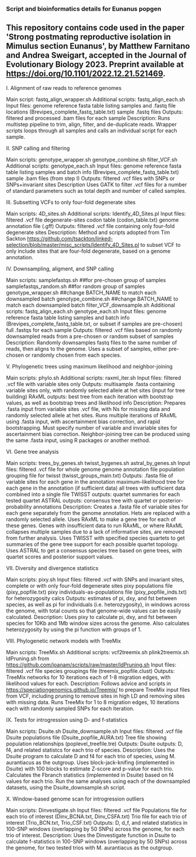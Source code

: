 ### Script and bioinformatics details for Eunanus popgen

## This repository contains code used in the paper 'Strong postmating reproductive isolation in Mimulus section Eunanus', by Matthew Farnitano and Andrea Sweigart, accepted in the Journal of Evolutionary Biology 2023. Preprint available at https://doi.org/10.1101/2022.12.21.521469. 

I. Alignment of raw reads to reference genomes

Main script:
	fastq_align_wrapper.sh
Additional scripts:
	fastq_align_each.sh
Input files:
	genome reference fasta
	table listing samples and .fastq file locations (Brevipes_complete_fastq_table.txt)
	sample .fastq files
Outputs:
	filtered and processed .bam files for each sample
Description:
	Runs multistep pipeline to trim, align, filter, and de-duplicate reads.
	Wrapper scripts loops through all samples and calls an individual script for each sample.

II. SNP calling and filtering

Main scripts:
	genotype_wrapper.sh
	genotype_combine.sh
	filter_VCF.sh
Additional scripts:
	genotype_each.sh
Input files:
	genome reference fasta
	table listing samples and batch info (Brevipes_complete_fastq_table.txt)
	sample .bam files (from step I)
Outputs:
	filtered .vcf files with SNPs or SNPs+invariant sites
Description
	Uses GATK to filter .vcf files for a number of standard parameters such as total depth and number of called samples.

III. Subsetting VCFs to only four-fold degenerate sites

Main scripts:
	4D_sites.sh
Additional scripts:
	Identify_4D_Sites.pl
Input files:
	filtered .vcf file
	degenerate-sites codon table (codon_table.txt)
	genome annotation file (.gff)
Outputs:
	filtered .vcf file containing only four-fold degenerate sites
Description:
	Method and scripts adopted from Tim Sackton https://github.com/tsackton/linked-selection/blob/master/misc_scripts/Identify_4D_Sites.pl to subset VCF to only include sites that are four-fold degenerate, based on a genome annotation.

IV. Downsampling, aligment, and SNP calling

Main scripts:
	samplefastqs.sh 		##for pre-chosen group of samples
	samplefastqs_random.sh 	##for random group of samples
	genotype_wrapper.sh 	##change BATCH_NAME to match each downsampled batch
	genotype_combine.sh 	##change BATCH_NAME to match each downsampled batch
	filter_VCF_downsample.sh
Additional scripts:
	fastq_align_each.sh
	genotype_each.sh
Input files:
	genome reference fasta
	table listing samples and batch info (Brevipes_complete_fastq_table.txt, or subset if samples are pre-chosen)
	full .fastqs for each sample
Outputs:
	filtered .vcf files based on randomly downsampled reads from a pre-chosen or random subset of samples
Description:
	Randomly downsamples fastq files to the same number of reads, then aligns to the genome. Uses a subset of samples, either pre-chosen or randomly chosen from each species.

V. Phylogenetic trees using maximum likelihood and neighbor-joining

Main scripts:
	phylo.sh
Additional scripts:
	raxml_iter.sh
Input files:
	filtered .vcf file with variable sites only
Outputs:
	multisample .fasta containing variable sites only, with randomly selected allele at het sites (input for tree building)
	RAxML outputs: best tree from each iteration with bootstrap values, as well as bootstrap trees and likelihood info
Description:
	Prepares .fasta input from variable sites .vcf file, with Ns for missing data and randomly selected allele at het sites.
	Runs multiple iterations of RAxML using .fasta input, with ascertainment bias correction, and rapid bootstrapping.
	Must specify number of variable and invariable sites for ascertainment bias correction.
	Neighbor-joining tree can be produced using the same .fasta input, using R packages or another method.

VI. Gene tree analysis

Main scripts:
	trees_by_genes.sh
	twisst_bygenes.sh
	astral_by_genes.sh
Input files:
	filtered .vcf file for whole genome
	genome annotation file
	population grouping file for twisst (twisst_groups_main.txt)
Outputs:
	.fasta file of variable sites for each gene in the annotation
	maximum-likelihood tree for each gene in the annotation (if sufficient data)
	all trees with sufficient data combined into a single file
	TWISST outputs: quartet summaries for each tested quartet
	ASTRAL outputs: consensus tree with quartet or posterior-probability annotations
Description:
	Creates a .fasta file of variable sites for each gene separately from the genome annotation. Hets are replaced with a randomly selected allele.
	Uses RAxML to make a gene tree for each of these genes. Genes with insufficient data to run RAxML, or where RAxML collapses multiple samples due to a lack of informative sites, are removed from further analysis.
	Uses TWISST with specified species quartets to get summaries of the gene tree support for each possible quartet topology.
	Uses ASTRAL to get a consensus species tree based on gene trees, with quartet scores and posterior support values.

VII. Diversity and divergence statistics

Main scripts:
	pixy.sh
Input files:
	filtered .vcf with SNPs and invariant sites, complete or with only four-fold degenerate sites
	pixy populations file (pixy_popfile.txt)
	pixy individuals-as-populations file (pixy_popfile_inds.txt) for heterozygosity calcs
Outputs:
	estimates of pi, dxy, and fst between species, as well as pi for individuals (i.e. heterozygosity), in windows across the genome, with total counts so that genome-wide values can be easily calculated.
Description:
	Uses pixy to calculate pi, dxy, and fst between species for 10Kb and 1Mb window sizes across the genome. Also calculates heterozygosity by using the pi function with groups of 1.

VIII. Phylogenetic network models with TreeMix

Main scripts:
	TreeMix.sh
Additional scripts:
	vcf2treemix.sh
	plink2treemix.sh
	ldPruning.sh from https://github.com/joanam/scripts/raw/master/ldPruning.sh
Input files:
	filtered .vcf file
	species groupings file (treemix_popfile.clust)
Outputs:
	TreeMix networks for 10 iterations each of 1-8 migration edges, with likelihood values for each.
Description:
	Follows advice and scripts in https://speciationgenomics.github.io/Treemix/ to prepare TreeMix input files from VCF, including pruning to remove sites in high LD and removing sites with missing data.
	Runs TreeMix for 1 to 8 migration edges, 10 iterations each with randomly sampled SNPs for each iteration.

IX. Tests for introgression using D- and f-statistics

Main scripts:
	Dsuite.sh
	Dsuite_downsample.sh
Input files:
	filtered .vcf file
	Dsuite populations file (Dsuite_popfile_AURA.txt)
	Tree file showing population relationships (poplevel_treefile.tre)
Outputs:
	Dsuite outputs: D, f4, and related statistcs for each trio of species.
Description:
	Uses the Dsuite program to calculate D and f4 for each trio of species, using M. aurantiacus as the outgroup. Uses block-jack-knifing (implemented in Dsuite) with 100 blocks to estimate Z-score and p-value for each trio.
	Calculates the Fbranch statistics (implemented in Dsuite) based on f4 values for each trio.
	Run the same analyses using each of the downsampled datasets, using the Dsuite_downsample.sh script.

X. Window-based genome scan for introgression outliers

Main scripts:
	Dinvestigate.sh
Input files:
	filtered .vcf file
	Populations file for each trio of interest (Dinv_BCNA.txt, Dinv_CSFA.txt)
	Trio file for each trio of interest (Trio_BCN.txt, Trio_CSF.txt)
Outputs:
	D, d_f, and related statistics in 100-SNP windows (overlapping by 50 SNPs) across the genome, for each trio of interest.
Description:
	Uses the Dinvestigate function in Dsuite to calculate f-statistics in 100-SNP windows (overlapping by 50 SNPs) across the genome, for two tested trios with M. aurantiacus as the outgroup. 
